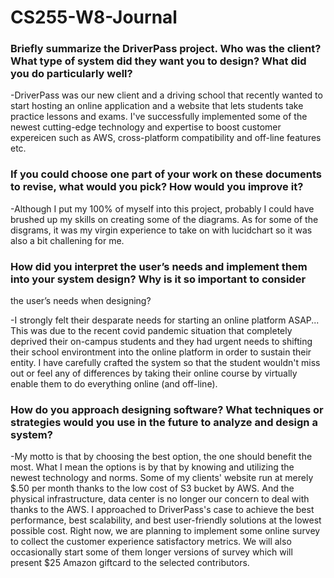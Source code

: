 # CS255-W8-Journal

### Briefly summarize the DriverPass project. Who was the client? What type of system did they want you to design? What did you do particularly well?

-DriverPass was our new client and a driving school that recently wanted to start hosting an online application and a website 
that lets students take practice lessons and exams. I've successfully implemented some of the newest cutting-edge
technology and expertise to boost customer expereicen such as AWS, cross-platform compatibility and off-line features etc. 

### If you could choose one part of your work on these documents to revise, what would you pick? How would you improve it?
-Although I put my 100% of myself into this project, probably I could have brushed up my skills on creating some of the diagrams. 
As for some of the disgrams, it was my virgin experience to take on with lucidchart so it was also a bit challening for me. 


### How did you interpret the user’s needs and implement them into your system design? Why is it so important to consider 
the user’s needs when designing?

-I strongly felt their desparate needs for starting an online platform ASAP... This was due to the recent covid pandemic situation 
that completely deprived their on-campus students and they had urgent needs to shifting their school environtment into the online platform
in order to sustain their entity. I have carefully crafted the system so that the student wouldn't miss out or
feel any of differences by taking their online course by virtually enable them to do everything online (and off-line). 

### How do you approach designing software? What techniques or strategies would you use in the future to analyze and design a system?

-My motto is that by choosing the best option, the one should benefit the most. What I mean the options is by that by knowing and utilizing the 
newest technology and norms. Some of my clients' website run at merely $.50 per month thanks to the low cost of S3 bucket by AWS. 
And the physical infrastructure, data center is no longer our concern to deal with thanks to the AWS. I approached to DriverPass's 
case to achieve the best performance, best scalability, and best user-friendly solutions at the lowest possible cost. 
Right now, we are planning to implement some online survey to collect the customer experience satisfactory metrics.
We will also occasionally start some of them longer versions of survey which will present $25 Amazon giftcard to the selected contributors. 


